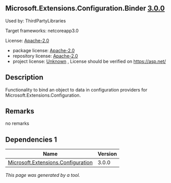 Microsoft.Extensions.Configuration.Binder [3.0.0](https://www.nuget.org/packages/Microsoft.Extensions.Configuration.Binder/3.0.0)
--------------------

Used by: ThirdPartyLibraries

Target frameworks: netcoreapp3.0

License: [Apache-2.0](../../../../licenses/apache-2.0) 

- package license: [Apache-2.0](https://licenses.nuget.org/Apache-2.0) 
- repository license: [Apache-2.0](https://github.com/aspnet/Extensions) 
- project license: [Unknown](https://asp.net/) , License should be verified on https://asp.net/

Description
-----------
Functionality to bind an object to data in configuration providers for Microsoft.Extensions.Configuration.

Remarks
-----------
no remarks


Dependencies 1
-----------

|Name|Version|
|----------|:----|
|[Microsoft.Extensions.Configuration](../../../../packages/nuget.org/microsoft.extensions.configuration/3.0.0)|3.0.0|

*This page was generated by a tool.*